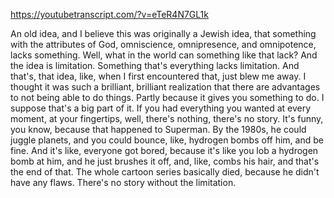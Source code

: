 https://youtubetranscript.com/?v=eTeR4N7GL1k

 An old idea, and I believe this was originally a Jewish idea, that something with the attributes of God, omniscience, omnipresence, and omnipotence, lacks something. Well, what in the world can something like that lack? And the idea is limitation. Something that's everything lacks limitation. And that's, that idea, like, when I first encountered that, just blew me away. I thought it was such a brilliant, brilliant realization that there are advantages to not being able to do things. Partly because it gives you something to do. I suppose that's a big part of it. If you had everything you wanted at every moment, at your fingertips, well, there's nothing, there's no story. It's funny, you know, because that happened to Superman. By the 1980s, he could juggle planets, and you could bounce, like, hydrogen bombs off him, and be fine. And it's like, everyone got bored, because it's like you lob a hydrogen bomb at him, and he just brushes it off, and, like, combs his hair, and that's the end of that. The whole cartoon series basically died, because he didn't have any flaws. There's no story without the limitation.